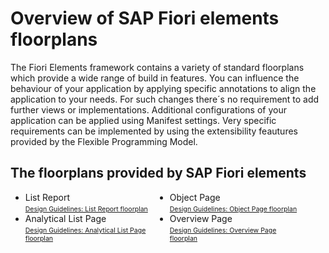 <style>
@media screen and (max-width: 600px) {
    .phone {
          font-size: small;
          padding-left: 1em !important;
    }
}
@media screen and (max-width: 370px) {
    .phone {
          font-size: x-small;
          padding-left: 1em !important;
    }
}
</style>

# Overview of SAP Fiori elements floorplans

The Fiori Elements framework contains a variety of standard floorplans which provide a wide range of build in features. You can influence the behaviour of your application by applying specific annotations to align the application to your needs. For such changes there´s no requirement to add further views or implementations.
Additional configurations of your application can be applied using Manifest settings.
Very specific requirements can be implemented by using the extensibility feautures provided by the Flexible Programming Model.

## The floorplans provided by SAP Fiori elements

<ul class="phone" style="columns: 2; max-width: 28rem; width: max-content">
	<li>List Report</li>
    <li style="list-style-type: none"><a style="font-size: 0.75em" href="https://experience.sap.com/fiori-design-web/list-report-floorplan-sap-fiori-element/" target="_blank">Design Guidelines: List Report floorplan</a></li>
	<li>Analytical List Page</li>
    <li style="list-style-type: none"><a style="font-size: 0.75em" href="https://experience.sap.com/fiori-design-web/analytical-list-page/" target="_blank">Design Guidelines: Analytical List Page floorplan</a></li>
	<li>Object Page</li>
    <li style="list-style-type: none"><a style="font-size: 0.75em" href="https://experience.sap.com/fiori-design-web/object-page/" target="_blank">Design Guidelines: Object Page floorplan</a></li>
	<li>Overview Page</li>
    <li style="list-style-type: none"><a style="font-size: 0.75em" href="https://experience.sap.com/fiori-design-web/overview-page/" target="_blank">Design Guidelines: Overview Page floorplan</a></li>
</ul>
